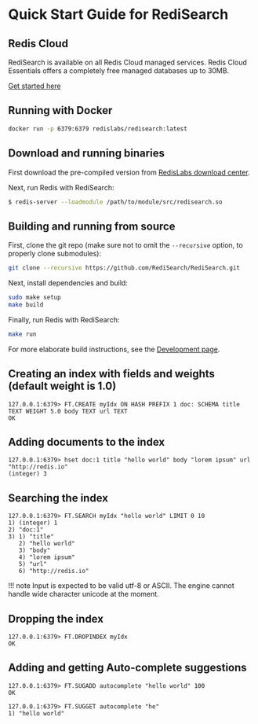 
# Quick Start Guide for RediSearch

## Redis Cloud

RediSearch is available on all Redis Cloud managed services.  Redis Cloud Essentials offers a completely free managed databases up to 30MB.

[Get started here](https://redislabs.com/try-free/)

## Running with Docker

```sh
docker run -p 6379:6379 redislabs/redisearch:latest
```

## Download and running binaries

First download the pre-compiled version from [RedisLabs download center](https://redislabs.com/download-center/modules/).

Next, run Redis with RediSearch: 

```sh
$ redis-server --loadmodule /path/to/module/src/redisearch.so
```

## Building and running from source

First, clone the git repo (make sure not to omit the `--recursive` option, to properly clone submodules):

```sh
git clone --recursive https://github.com/RediSearch/RediSearch.git
```

Next, install dependencies and build:

```sh
sudo make setup
make build
```

Finally, run Redis with RediSearch:

```sh
make run
```

For more elaborate build instructions, see the [Development page](Development.md).

## Creating an index with fields and weights (default weight is 1.0)

```
127.0.0.1:6379> FT.CREATE myIdx ON HASH PREFIX 1 doc: SCHEMA title TEXT WEIGHT 5.0 body TEXT url TEXT
OK 

```

## Adding documents to the index
```
127.0.0.1:6379> hset doc:1 title "hello world" body "lorem ipsum" url "http://redis.io" 
(integer) 3
```

## Searching the index

```
127.0.0.1:6379> FT.SEARCH myIdx "hello world" LIMIT 0 10
1) (integer) 1
2) "doc:1"
3) 1) "title"
   2) "hello world"
   3) "body"
   4) "lorem ipsum"
   5) "url"
   6) "http://redis.io"
```

!!! note
    Input is expected to be valid utf-8 or ASCII. The engine cannot handle wide character unicode at the moment. 


## Dropping the index

```
127.0.0.1:6379> FT.DROPINDEX myIdx 
OK
```

## Adding and getting Auto-complete suggestions

```
127.0.0.1:6379> FT.SUGADD autocomplete "hello world" 100
OK

127.0.0.1:6379> FT.SUGGET autocomplete "he"
1) "hello world"

```

